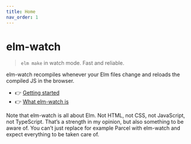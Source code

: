 ```yaml
---
title: Home
nav_order: 1
---
```


# elm-watch

> `elm make` in watch mode. Fast and reliable.

elm-watch recompiles whenever your Elm files change and reloads the compiled JS in the browser.

- 👉 [Getting started](./getting-started)
- 👉 [What elm-watch is](./what-elm-watch-is)

Note that elm-watch is all about Elm. Not HTML, not CSS, not JavaScript, not TypeScript. That’s a strength in my opinion, but also something to be aware of. You can’t just replace for example Parcel with elm-watch and expect everything to be taken care of.
